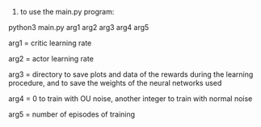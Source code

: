 
1. to use the main.py program: 

python3 main.py arg1 arg2 arg3 arg4 arg5

arg1 = critic learning rate 

arg2 = actor learning rate 

arg3 = directory to save plots and data of the rewards during the learning procedure, and to save the weights of the neural networks used

arg4 = 0 to train with OU noise, another integer to train with normal noise

arg5 = number of episodes of training


